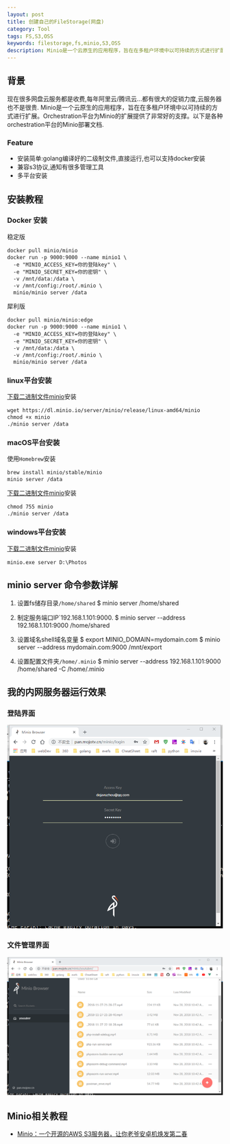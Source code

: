 ```yaml
---
layout: post
title: 创建自己的FileStorage(网盘)
category: Tool
tags: FS,S3,OSS
keywords: filestorage,fs,minio,S3,OSS
description: Minio是一个云原生的应用程序，旨在在多租户环境中以可持续的方式进行扩展。Orchestration平台为Minio的扩展提供了非常好的支撑。以下是各种orchestration平台的Minio部署文档.
---
```


## 背景
现在很多网盘云服务都是收费,每年阿里云/腾讯云...都有很大的促销力度,云服务器也不是很贵.
Minio是一个云原生的应用程序，旨在在多租户环境中以可持续的方式进行扩展。Orchestration平台为Minio的扩展提供了非常好的支撑。以下是各种orchestration平台的Minio部署文档.
### Feature
- 安装简单:golang编译好的二级制文件,直接运行,也可以支持docker安装
- 兼容s3协议,通知有很多管理工具
- 多平台安装

## 安装教程
### Docker 安装
稳定版
```shell
docker pull minio/minio
docker run -p 9000:9000 --name minio1 \
  -e "MINIO_ACCESS_KEY=你的登陆key" \
  -e "MINIO_SECRET_KEY=你的密钥" \
  -v /mnt/data:/data \
  -v /mnt/config:/root/.minio \
  minio/minio server /data
```
犀利版
```shell
docker pull minio/minio:edge
docker run -p 9000:9000 --name minio1 \
  -e "MINIO_ACCESS_KEY=你的登陆key" \
  -e "MINIO_SECRET_KEY=你的密钥" \
  -v /mnt/data:/data \
  -v /mnt/config:/root/.minio \
  minio/minio server /data
```

### linux平台安装
[下载二进制文件minio](https://dl.minio.io/server/minio/release/linux-amd64/minio)安装
```shell
wget https://dl.minio.io/server/minio/release/linux-amd64/minio
chmod +x minio
./minio server /data
```
### macOS平台安装
使用`Homebrew`安装
```shell
brew install minio/stable/minio
minio server /data
```
[下载二进制文件minio](https://dl.minio.io/server/minio/release/darwin-amd64/minio)安装
```shell
chmod 755 minio
./minio server /data
```
### windows平台安装
[下载二进制文件minio](https://dl.minio.io/server/minio/release/windows-amd64/minio.exe)安装
```shell
minio.exe server D:\Photos
```
## minio server 命令参数详解
1. 设置fs储存目录`/home/shared`
 $ minio server /home/shared

2. 制定服务端口IP`192.168.1.101:9000.
 $ minio server --address 192.168.1.101:9000 /home/shared

3. 设置域名shell域名变量
 $ export MINIO_DOMAIN=mydomain.com
 $ minio server --address mydomain.com:9000 /mnt/export
4. 设置配置文件夹`/home/.minio`
 $ minio server --address 192.168.1.101:9000 /home/shared -C /home/.minio

## 我的内网服务器运行效果
### 登陆界面
![minio_login_page](/assets/image/minio_login.png)
### 文件管理界面
![minio_hoem](/assets/image/minio_home.png)

## Minio相关教程
- [Minio：一个开源的AWS S3服务器，让你老爷安卓机焕发第二春](https://studygolang.com/articles/10272)
